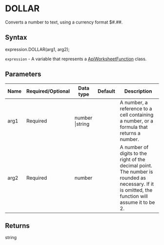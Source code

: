 # DOLLAR

Converts a number to text, using a currency format $#.##.

## Syntax

expression.DOLLAR(arg1, arg2);

`expression` - A variable that represents a [ApiWorksheetFunction](../ApiWorksheetFunction.md) class.

## Parameters

| **Name** | **Required/Optional** | **Data type** | **Default** | **Description** |
| ------------- | ------------- | ------------- | ------------- | ------------- |
| arg1 | Required | number &#124;string |  | A number, a reference to a cell containing a number, or a formula that returns a number. |
| arg2 | Required | number |  | A number of digits to the right of the decimal point. The number is rounded as necessary. If it is omitted, the function will assume it to be 2. |

## Returns

string